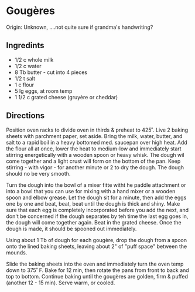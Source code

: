 # Gougères

Origin: Unknown, ....not quite sure if grandma's handwriting?

## Ingredints

- 1/2 c whole milk
- 1/2 c water
- 8 Tb butter - cut into 4 pieces
- 1/2 t salt
- 1 c flour
- 5 lg eggs, at room temp
- 1 1/2 c grated cheese (gruyère or cheddar)

## Directions

Position oven racks to divide oven in thirds & preheat to 425˚. Live 2 baking sheets with parchment paper, set aside. Bring the milk, water, butter, and salt to a rapid boil in a heavy bottomed med. saucepan over high heat. Add the flour all at once, lower the heat to medium-low and immediately start stirring energetically with a wooden spoon or heavy whisk. The dough wil come together and a light crust will form on the bottom of the pan. Keep stirring - with vigor - for another minute or 2 to dry the dough. The dough should no be very smooth.

Turn the dough into the bowl of a mixer fitte witht he paddle attachment or into a bowl that you can use for mixing with a hand mixer or a wooden spoon and elbow grease. Let the dough sit for a minute, then add the eggs one by one and beat, beat, beat until the dough is thick and shiny. Make sure that each egg is completely incorporated before you add the next, and don't be concerned if the dough separates  by teh time the last egg goes in, the dough will come together again. Beat in the grated cheese. Once the dough is made, it should be spooned out immediately.

Using about 1 Tb of dough for each gougère, drop the dough from a spoon onto the lined baking sheets, leaving about 2" of "puff space" between the mounds.

Slide the baking sheets into the oven and immediately turn the oven temp down to 375˚ F. Bake for 12 min, then rotate the pans from front to back and top to bottom. Continue baking until the gougères are golden, firm & puffed (another 12 - 15 min). Serve warm, or cooled.
